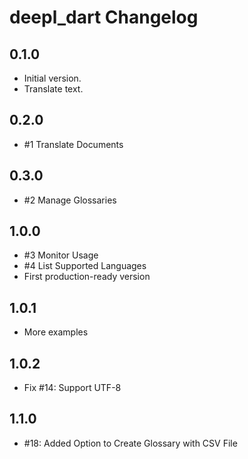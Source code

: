 # deepl_dart Changelog

## 0.1.0

- Initial version.
- Translate text.

## 0.2.0

- #1 Translate Documents

## 0.3.0

- #2 Manage Glossaries

## 1.0.0

- #3 Monitor Usage
- #4 List Supported Languages
- First production-ready version

## 1.0.1

- More examples

## 1.0.2

- Fix #14: Support UTF-8

## 1.1.0

- #18: Added Option to Create Glossary with CSV File
